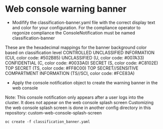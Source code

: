 # Web console warning banner

- Modifify the classification-banner.yaml file with the correct display text and color for your configuration.  For the compliance operator to regonize compliance the ConsoleNotification must be named classification-banner

These are the hexadecimal mappings for the banner background color based on classification level
CONTROLLED UNCLASSIFIED INFORMATION (CUI, color code: #502B85)
UNCLASSIFIED (U, color code: #007A33)
CONFIDENTIAL (C, color code: #0033A0)
SECRET (S, color code: #C8102E)
TOP SECRET (TS, color code: #FF8C00)
TOP SECRET//SENSITIVE COMPARTMENT INFORMATION (TS//SCI, color code: #FCE83A)

- Apply the console notification object to create the warning banner in the web console

Note: This console notification only appears after a user logs into the cluster. It does not appear on the web console splash screen
Customizing the web console splash screen is done in another config directory in this repository: custom-web-console-splash-screen

```console
oc create -f classification_banner.yaml
```
